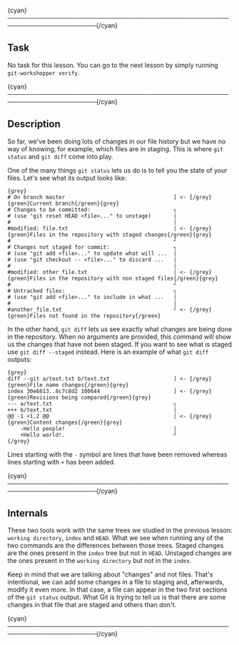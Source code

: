 {cyan}──────────────────────────────────────────────────────────────────────{/cyan}

## Task

No task for this lesson. You can go to the next lesson by simply running `git-workshopper verify`.

{cyan}──────────────────────────────────────────────────────────────────────{/cyan}

## Description

So far, we've been doing lots of changes in our file history but we have no way of knowing, for example, which files are in staging. This is where `git status` and `git diff` come into play.

One of the many things `git status` lets us do is to tell you the state of your files. Let's see what its output looks like:

    {grey}
    # On branch master                                  ] <- {/grey}{green}Current branch{/green}{grey}
    # Changes to be committed:                          ┐
    # (use "git reset HEAD <file>..." to unstage)       |
    #                                                   |
    #modified: file.txt                                 | <- {/grey}{green}Files in the repository with staged changes{/green}{grey}
    #                                                   ┘
    # Changes not staged for commit:                    ┐
    # (use "git add <file>..." to update what will ...  |
    # (use "git checkout -- <file>..." to discard ...   |
    #                                                   |
    #modified: other_file.txt                           | <- {/grey}{green}Files in the repository with non staged files{/green}{grey}
    #                                                   ┘
    # Untracked files:                                  ┐
    # (use "git add <file>..." to include in what ...   |
    #                                                   |
    #another_file.txt                                   ┘ <- {/grey}{green}Files not found in the repository{/green}

In the other hand, `git diff` lets us see exactly what changes are being done in the repository. When no arguments are provided, this command will show us the changes that have not been staged. If you want to see what is staged use `git diff --staged` instead. Here is an example of what `git diff` outputs:

    {grey}
    diff --git a/text.txt b/text.txt                    ] <- {/grey}{green}File name changes{/green}{grey}
    index 30e6813..8c7c8d2 100644                       ] <- {/grey}{green}Revisions being compared{/green}{grey}
    --- a/text.txt                                      ┐
    +++ b/text.txt                                      |
    @@ -1 +1,2 @@                                       | <- {/grey}{green}Content changes{/green}{grey}
        -Hello people!                                  |
        +Hello world!.                                  ┘
    {/grey}

Lines starting with the `-` symbol are lines that have been removed whereas lines starting with `+` has been added.

{cyan}──────────────────────────────────────────────────────────────────────{/cyan}

## Internals

These two tools work with the same trees we studied in the previous lesson: `working directory`, `index` and `HEAD`. What we see when running any of the two commands are the differences between those trees. Staged changes are the ones present in the `index` tree but not in `HEAD`. Unstaged changes are the ones present in the `working directory` but not in the `index`.

Keep in mind that we are talking about "changes" and not files. That's intentional, we can add some changes in a file to staging and, afterwards, modify it even more. In that case, a file can appear in the two first sections of the `git status` output. What Git is trying to tell us is that there are some changes in that file that are staged and others than don't.

{cyan}──────────────────────────────────────────────────────────────────────{/cyan}
